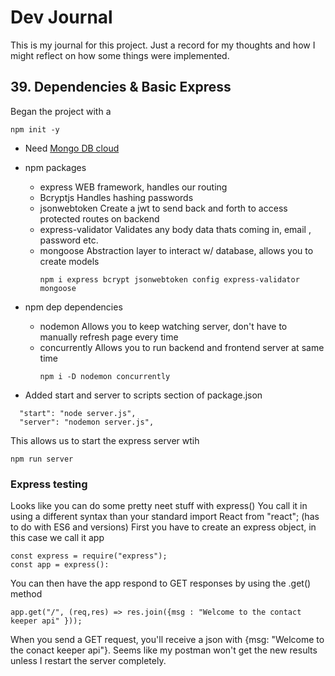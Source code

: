 # Dev Journal

This is my journal for this project. Just a record for my thoughts and how I might reflect on how some things were implemented.

## 39. Dependencies & Basic Express

Began the project with a

```
npm init -y
```

- Need [Mongo DB cloud](https://www.mongodb.com/cloud)
- npm packages

  - express
    WEB framework, handles our routing
  - Bcryptjs
    Handles hashing passwords
  - jsonwebtoken
    Create a jwt to send back and forth to access protected routes on backend
  - express-validator
    Validates any body data thats coming in, email , password etc.
  - mongoose
    Abstraction layer to interact w/ database, allows you to create models
    ```
    npm i express bcrypt jsonwebtoken config express-validator mongoose
    ```

- npm dep dependencies

  - nodemon
    Allows you to keep watching server, don't have to manually refresh page every time
  - concurrently
    Allows you to run backend and frontend server at same time
    ```
    npm i -D nodemon concurrently
    ```

- Added start and server to scripts section of package.json

```
  "start": "node server.js",
  "server": "nodemon server.js",
```

This allows us to start the express server wtih

```
npm run server
```

### Express testing

Looks like you can do some pretty neet stuff with express()
You call it in using a different syntax than your standard import React from "react"; (has to do with ES6 and versions)
First you have to create an express object, in this case we call it app

```
const express = require("express");
const app = express():
```

You can then have the app respond to GET responses by using the .get() method

```
app.get("/", (req,res) => res.join({msg : "Welcome to the contact keeper api" }));
```

When you send a GET request, you'll receive a json with {msg: "Welcome to the conact keeper api"}.
Seems like my postman won't get the new results unless I restart the server completely.
